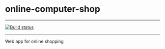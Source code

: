 # online-computer-shop

---

[![Build status](https://github.com/zskomra/online-computer-shop/workflows/Build/badge.svg)](https://github.com/zskomra/online-computer-shop/actions)

---

Web app for online shopping
